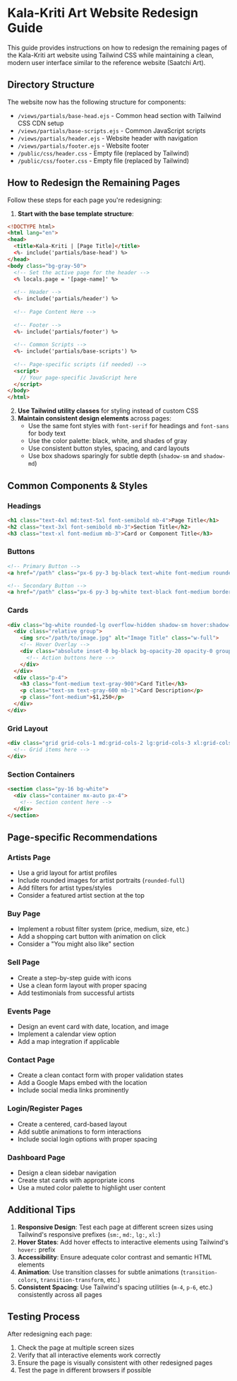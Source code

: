 # Kala-Kriti Art Website Redesign Guide

This guide provides instructions on how to redesign the remaining pages of the Kala-Kriti art website using Tailwind CSS while maintaining a clean, modern user interface similar to the reference website (Saatchi Art).

## Directory Structure

The website now has the following structure for components:

- `/views/partials/base-head.ejs` - Common head section with Tailwind CSS CDN setup
- `/views/partials/base-scripts.ejs` - Common JavaScript scripts
- `/views/partials/header.ejs` - Website header with navigation
- `/views/partials/footer.ejs` - Website footer
- `/public/css/header.css` - Empty file (replaced by Tailwind)
- `/public/css/footer.css` - Empty file (replaced by Tailwind)

## How to Redesign the Remaining Pages

Follow these steps for each page you're redesigning:

1. **Start with the base template structure**:

```html
<!DOCTYPE html>
<html lang="en">
<head>
  <title>Kala-Kriti | [Page Title]</title>
  <%- include('partials/base-head') %>
</head>
<body class="bg-gray-50">
  <!-- Set the active page for the header -->
  <% locals.page = '[page-name]' %>
  
  <!-- Header -->
  <%- include('partials/header') %>
  
  <!-- Page Content Here -->
  
  <!-- Footer -->
  <%- include('partials/footer') %>
  
  <!-- Common Scripts -->
  <%- include('partials/base-scripts') %>
  
  <!-- Page-specific scripts (if needed) -->
  <script>
    // Your page-specific JavaScript here
  </script>
</body>
</html>
```

2. **Use Tailwind utility classes** for styling instead of custom CSS
3. **Maintain consistent design elements** across pages:
   - Use the same font styles with `font-serif` for headings and `font-sans` for body text
   - Use the color palette: black, white, and shades of gray
   - Use consistent button styles, spacing, and card layouts
   - Use box shadows sparingly for subtle depth (`shadow-sm` and `shadow-md`)

## Common Components & Styles

### Headings
```html
<h1 class="text-4xl md:text-5xl font-semibold mb-4">Page Title</h1>
<h2 class="text-3xl font-semibold mb-3">Section Title</h2>
<h3 class="text-xl font-medium mb-3">Card or Component Title</h3>
```

### Buttons
```html
<!-- Primary Button -->
<a href="/path" class="px-6 py-3 bg-black text-white font-medium rounded-md hover:bg-gray-800 transition-colors duration-200">Button Text</a>

<!-- Secondary Button -->
<a href="/path" class="px-6 py-3 bg-white text-black font-medium border border-black rounded-md hover:bg-gray-100 transition-colors duration-200">Button Text</a>
```

### Cards
```html
<div class="bg-white rounded-lg overflow-hidden shadow-sm hover:shadow-md transition-shadow duration-300">
  <div class="relative group">
    <img src="/path/to/image.jpg" alt="Image Title" class="w-full">
    <!-- Hover Overlay -->
    <div class="absolute inset-0 bg-black bg-opacity-20 opacity-0 group-hover:opacity-100 transition-opacity duration-300 flex items-end justify-end p-4">
      <!-- Action buttons here -->
    </div>
  </div>
  <div class="p-4">
    <h3 class="font-medium text-gray-900">Card Title</h3>
    <p class="text-sm text-gray-600 mb-1">Card Description</p>
    <p class="font-medium">$1,250</p>
  </div>
</div>
```

### Grid Layout
```html
<div class="grid grid-cols-1 md:grid-cols-2 lg:grid-cols-3 xl:grid-cols-4 gap-8">
  <!-- Grid items here -->
</div>
```

### Section Containers
```html
<section class="py-16 bg-white">
  <div class="container mx-auto px-4">
    <!-- Section content here -->
  </div>
</section>
```

## Page-specific Recommendations

### Artists Page
- Use a grid layout for artist profiles
- Include rounded images for artist portraits (`rounded-full`)
- Add filters for artist types/styles
- Consider a featured artist section at the top

### Buy Page
- Implement a robust filter system (price, medium, size, etc.)
- Add a shopping cart button with animation on click
- Consider a "You might also like" section

### Sell Page
- Create a step-by-step guide with icons
- Use a clean form layout with proper spacing
- Add testimonials from successful artists

### Events Page
- Design an event card with date, location, and image
- Implement a calendar view option
- Add a map integration if applicable

### Contact Page
- Create a clean contact form with proper validation states
- Add a Google Maps embed with the location
- Include social media links prominently

### Login/Register Pages
- Create a centered, card-based layout
- Add subtle animations to form interactions
- Include social login options with proper spacing

### Dashboard Page
- Design a clean sidebar navigation
- Create stat cards with appropriate icons
- Use a muted color palette to highlight user content

## Additional Tips

1. **Responsive Design**: Test each page at different screen sizes using Tailwind's responsive prefixes (`sm:`, `md:`, `lg:`, `xl:`)
2. **Hover States**: Add hover effects to interactive elements using Tailwind's `hover:` prefix
3. **Accessibility**: Ensure adequate color contrast and semantic HTML elements
4. **Animation**: Use transition classes for subtle animations (`transition-colors`, `transition-transform`, etc.)
5. **Consistent Spacing**: Use Tailwind's spacing utilities (`m-4`, `p-6`, etc.) consistently across all pages

## Testing Process

After redesigning each page:
1. Check the page at multiple screen sizes
2. Verify that all interactive elements work correctly
3. Ensure the page is visually consistent with other redesigned pages
4. Test the page in different browsers if possible